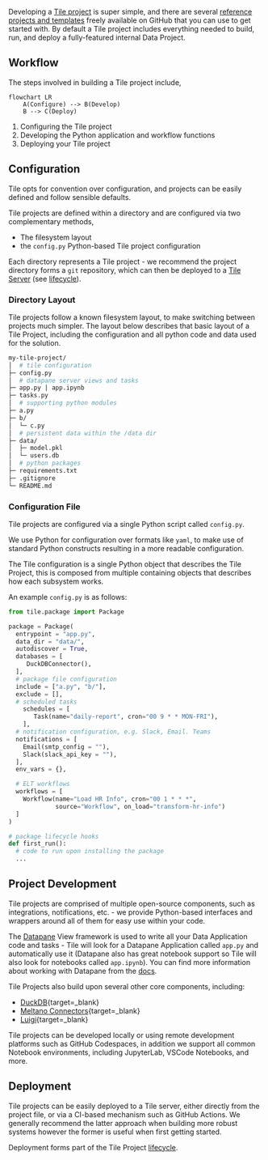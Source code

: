 Developing a [Tile project](../architecture.md) is super simple, and there are several [reference projects and templates](../templates.md) freely available on GitHub that you can use to get started with. 
By default a Tile project includes everything needed to build, run, and deploy a fully-featured internal Data Project.

## Workflow

The steps involved in building a Tile project include,

```mermaid
flowchart LR
    A(Configure) --> B(Develop)
    B --> C(Deploy)
```

1. Configuring the Tile project
1. Developing the Python application and workflow functions
1. Deploying your Tile project


## Configuration

Tile opts for convention over configuration, and projects can be easily defined and follow sensible defaults.

Tile projects are defined within a directory and are configured via two complementary methods,
- The filesystem layout
- the `config.py` Python-based Tile project configuration

Each directory represents a Tile project - we recommend the project directory forms a `git` repository, which can then be deployed to a [Tile Server](./server.md) (see [lifecycle](./lifecycle.md)).

### Directory Layout

Tile projects follow a known filesystem layout, to make switching between projects much simpler. The layout below describes that basic layout of a Tile Project, including the configuration and all python code and data used for the solution.

```bash
my-tile-project/
│  # tile configuration
├─ config.py
│  # datapane server views and tasks
├─ app.py | app.ipynb
├─ tasks.py
│  # supporting python modules
├─ a.py
├─ b/
│  └─ c.py
│  # persistent data within the /data dir
├─ data/
│  ├─ model.pkl
│  └─ users.db
│  # python packages
├─ requirements.txt
├─ .gitignore
└─ README.md
```

### Configuration File

Tile projects are configured via a single Python script called `config.py`. 

We use Python for configuration over formats like `yaml`, to make use of standard Python constructs resulting in a more readable configuration.

The Tile configuration is a single Python object that describes the Tile Project, this is composed from multiple containing objects that describes how each subsystem works.

An example `config.py` is as follows:

```python
from tile.package import Package

package = Package(
  entrypoint = "app.py",
  data_dir = "data/",
  autodiscover = True,
  databases = [
     DuckDBConnector(),
  ],
  # package file configuration
  include = ["a.py", "b/"],
  exclude = [],
  # scheduled tasks
	schedules = [
	   Task(name="daily-report", cron="00 9 * * MON-FRI"),
	],
  # notification configuration, e.g. Slack, Email. Teams
  notifications = [
    Email(smtp_config = ""),
    Slack(slack_api_key = ""),
  ],
  env_vars = {},

  # ELT workflows
  workflows = [
    Workflow(name="Load HR Info", cron="00 1 * * *", 
             source="Workflow", on_load="transform-hr-info")
  ]
)

# package lifecycle hooks
def first_run():
  # code to run upon installing the package
  ...
```


## Project Development

Tile projects are comprised of multiple open-source components, such as integrations, notifications, etc. - we provide Python-based interfaces and wrappers around all of them for easy use within your code.

The [Datapane](https://github.com/datapane/datapane) View framework is used to write all your Data Application code and tasks - Tile will look for a Datapane Application called `app.py` and automatically use it (Datapane also has great notebook support so Tile will also look for notebooks called `app.ipynb`). You can find more information about working with Datapane from the [docs](https://docs.datapane.com).

Tile Projects also build upon several other core components, including:

- [DuckDB](https://duckdb.org/docs/){target=_blank}
- [Meltano Connectors](https://hub.meltano.com/){target=_blank}
- [Luigi](https://luigi.readthedocs.io/){target=_blank}

Tile projects can be developed locally or using remote development platforms such as GitHub Codespaces, in addition we support all common Notebook environments, including JupyterLab, VSCode Notebooks, and more.

## Deployment

Tile projects can be easily deployed to a Tile server, either directly from the project file, or via a CI-based mechanism such as GitHub Actions. We generally recommend the latter approach when building more robust systems however the former is useful when first getting started.

Deployment forms part of the Tile Project [lifecycle](./lifecycle.md).
